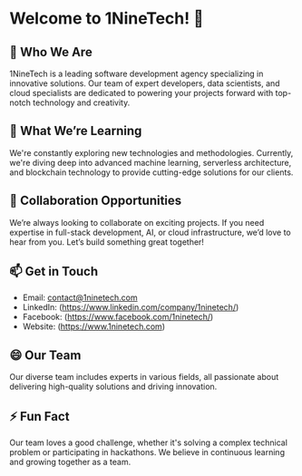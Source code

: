 # Welcome to 1NineTech! 👋

## 👀 Who We Are
1NineTech is a leading software development agency specializing in innovative solutions. Our team of expert developers, data scientists, and cloud specialists are dedicated to powering your projects forward with top-notch technology and creativity.

## 🌱 What We’re Learning
We're constantly exploring new technologies and methodologies. Currently, we're diving deep into advanced machine learning, serverless architecture, and blockchain technology to provide cutting-edge solutions for our clients.

## 💞️ Collaboration Opportunities
We’re always looking to collaborate on exciting projects. If you need expertise in full-stack development, AI, or cloud infrastructure, we’d love to hear from you. Let’s build something great together!

## 📫 Get in Touch
- Email: contact@1ninetech.com
- LinkedIn: (https://www.linkedin.com/company/1ninetech/)
- Facebook: (https://www.facebook.com/1ninetech/)
- Website:  (https://www.1ninetech.com)

## 😄 Our Team
Our diverse team includes experts in various fields, all passionate about delivering high-quality solutions and driving innovation.

## ⚡ Fun Fact
Our team loves a good challenge, whether it's solving a complex technical problem or participating in hackathons. We believe in continuous learning and growing together as a team.
